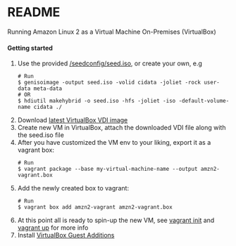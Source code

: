 # README

Running Amazon Linux 2 as a Virtual Machine On-Premises
(VirtualBox)

#### Getting started

1. Use the provided [/seedconfig/seed.iso](/seedconfig/seed.iso), or create your own, e.g
   ```
   # Run
   $ genisoimage -output seed.iso -volid cidata -joliet -rock user-data meta-data
   # OR
   $ hdiutil makehybrid -o seed.iso -hfs -joliet -iso -default-volume-name cidata ./
   ```
2. Download [latest VirtualBox VDI image](https://cdn.amazonlinux.com/os-images/latest/virtualbox/)
3. Create new VM in VirtualBox, attach the downloaded VDI file along with the seed.iso file
4. After you have customized the VM env to your liking, export it as a vagrant box:
   ```
   # Run
   $ vagrant package --base my-virtual-machine-name --output amzn2-vagrant.box
   ```
5. Add the newly created box to vagrant:
   ```
   # Run
   $ vagrant box add amzn2-vagrant amzn2-vagrant.box
   ```
6. At this point all is ready to spin-up the new VM, see [vagrant init](https://www.vagrantup.com/docs/cli/init.html) and [vagrant up](https://www.vagrantup.com/docs/cli/up.html) for more info 
7. Install [VirtualBox Guest Additions](https://github.com/dotless-de/vagrant-vbguest)
